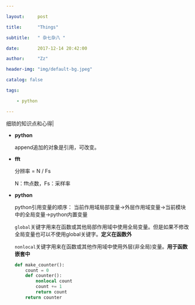 ```yaml
---

layout:     post

title:      "Things"

subtitle:   " 杂七杂八 "

date:       2017-12-14 20:42:00

author:     "Zz"

header-img: "img/default-bg.jpeg"

catalog: false

tags:

    - python

---
```


细琐的知识点和心得|

* **python**

    append追加的对象是引用，可改变。

* **fft**

	分辨率 = N / Fs
	
	N：fft点数，Fs：采样率

* **python**

	python引用变量的顺序： 当前作用域局部变量->外层作用域变量->当前模块中的全局变量->python内置变量

	`global`关键字用来在函数或其他局部作用域中使用全局变量。但是如果不修改全局变量也可以不使用global关键字。**定义在函数外**

	`nonlocal`关键字用来在函数或其他作用域中使用外层(非全局)变量。**用于函数嵌套中**


	``` python
	def make_counter():
	    count = 0
	    def counter():
    		nonlocal count
    		count += 1
    		return count
	    return counter
	```

    
